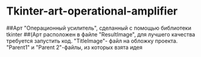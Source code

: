 # Tkinter-art-operational-amplifier
##Арт "Операционный усилитель", сделанный с помощью библиотеки tkinter 
##(Арт расположен в файле "ResultImage", для лучшего качества требуется запустить код. "TitleImage"- файл на обложку проекта. "Parent1" и "Parent 2"-файлы, из которых взята идея
